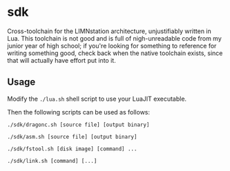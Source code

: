 # sdk

Cross-toolchain for the LIMNstation architecture, unjustifiably written in Lua. This toolchain is not good and is full of nigh-unreadable code from my junior year of high school; if you're looking for something to reference for writing something good, check back when the native toolchain exists, since that will actually have effort put into it.

## Usage

Modify the `./lua.sh` shell script to use your LuaJIT executable.

Then the following scripts can be used as follows:

`./sdk/dragonc.sh [source file] [output binary]`

`./sdk/asm.sh [source file] [output binary]`

`./sdk/fstool.sh [disk image] [command] ...`

`./sdk/link.sh [command] [...]`
